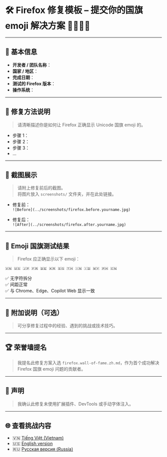 # 🛠️ Firefox 修复模板 – 提交你的国旗 emoji 解决方案 🦊🇨🇳🔥

---

## 📌 基本信息

- **开发者 / 团队名称**：  
- **国家 / 地区**：  
- **完成日期**：  
- **测试的 Firefox 版本**：  
- **操作系统**：  

---

## 🧠 修复方法说明

> 请清晰描述你是如何让 Firefox 正确显示 Unicode 国旗 emoji 的。

- 步骤 1：  
- 步骤 2：  
- 步骤 3：  
- …

---

## 📸 截图展示

> 请附上修复前后的截图。  
> 将图片放入 `screenshots/` 文件夹，并在此处链接。

- 修复前：  
  `![Before](../screenshots/firefox.before.yourname.jpg)`

- 修复后：  
  `![After](../screenshots/firefox.after.yourname.jpg)`

---

## 🧪 Emoji 国旗测试结果

> Firefox 应正确显示以下 emoji：

```
🇻🇳 🇺🇸 🇯🇵 🇫🇷 🇩🇪 🇰🇷 🇸🇬 🇹🇭 🇮🇳 🇮🇩 🇲🇾 🇵🇭 🇨🇳
```

✅ 无字符拆分  
✅ 间距正常  
✅ 与 Chrome、Edge、Copilot Web 显示一致

---

## 💬 附加说明（可选）

> 可分享修复过程中的经验、遇到的挑战或技术技巧。

---

## 🏆 荣誉墙提名

> 我提名此修复方案入选 `firefox.wall-of-fame.zh.md`，作为首个成功解决 Firefox 国旗 emoji 问题的贡献者。

---

## 📣 声明

> 我确认此修复未使用扩展插件、DevTools 或手动字体注入。

---

## 🌐 查看挑战内容

- 🇻🇳 [Tiếng Việt (Vietnam)](firefox.prefix.vi.md)
- 🇺🇸 [English version](firefox.prefix.en.md)
- 🇷🇺 [Русская версия (Russia)](firefox.prefix.ru.md)
